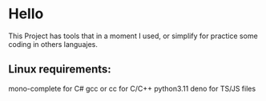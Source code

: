 # Hello
This Project has tools that in a moment I used, or simplify for practice some coding in others languajes.

## Linux requirements:
 mono-complete for C#
 gcc or cc for C/C++
 python3.11
 deno for TS/JS files